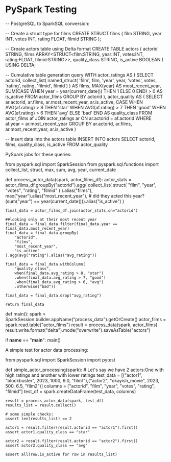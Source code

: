 # PySpark Testing

-- PostgreSQL to SparkSQL conversion:

-- Create a struct type for films
CREATE STRUCT films (
    film STRING,
    year INT,
    votes INT, 
    rating FLOAT,
    filmid STRING
);

-- Create actors table using Delta format
CREATE TABLE actors (
    actorid STRING,
    films ARRAY<STRUCT<film:STRING, year:INT, votes:INT, rating:FLOAT, filmid:STRING>>,
    quality_class STRING,
    is_active BOOLEAN
) USING DELTA;

-- Cumulative table generation query
WITH actor_ratings AS (
    SELECT 
        actorid,
        collect_list(
            named_struct(
                'film', film,
                'year', year,
                'votes', votes,
                'rating', rating,
                'filmid', filmid
            )
        ) AS films,
        MAX(year) AS most_recent_year,
        SUM(CASE WHEN year = year(current_date()) THEN 1 ELSE 0 END) > 0 AS is_active
    FROM actor_films 
    GROUP BY actorid
),
actor_quality AS (
    SELECT
        ar.actorid,
        ar.films,
        ar.most_recent_year,
        ar.is_active,
        CASE
            WHEN AVG(af.rating) > 8 THEN 'star'
            WHEN AVG(af.rating) > 7 THEN 'good'
            WHEN AVG(af.rating) > 6 THEN 'avg'
            ELSE 'bad'
        END AS quality_class
    FROM actor_films af
    JOIN actor_ratings ar ON ar.actorid = af.actorid
    WHERE af.year = ar.most_recent_year
    GROUP BY ar.actorid, ar.films, ar.most_recent_year, ar.is_active
)

-- Insert data into the actors table
INSERT INTO actors
SELECT
    actorid,
    films,
    quality_class,
    is_active
FROM actor_quality


PySpark jobs for these queries:

from pyspark.sql import SparkSession
from pyspark.sql.functions import collect_list, struct, max, sum, avg, year, current_date

def process_actor_data(spark, actor_films_df):
    actor_stats = actor_films_df.groupBy("actorid").agg(
        collect_list(
            struct(
                "film",
                "year", 
                "votes",
                "rating", 
                "filmid"
            )
        ).alias("films"),
        max("year").alias("most_recent_year"),
        # did they acted this year?
        (sum("year") == year(current_date())).alias("is_active") 
    )

    final_data = actor_films_df.join(actor_stats,on="actorid")

    ##looking only at their most recent year
    final_data = final_data.filter(final_data.year == final_data.most_recent_year)
    final_data = final_data.groupBy(
        "actorid",
        "films", 
        "most_recent_year",
        "is_active"
    ).agg(avg("rating").alias("avg_rating"))

    final_data = final_data.withColumn(
        "quality_class",
        when(final_data.avg_rating > 8, "star")
        .when(final_data.avg_rating > 7, "good") 
        .when(final_data.avg_rating > 6, "avg")
        .otherwise("bad"))

    final_data = final_data.drop("avg_rating")

    return final_data

def main():
    spark = SparkSession.builder.appName("process_data").getOrCreate()
    actor_films = spark.read.table("actor_films")
    result = process_data(spark, actor_films)
    result.write.format("delta").mode("overwrite").saveAsTable("actors")

if __name__ == "__main__":
    main()


A simple test for actor data processing:

from pyspark.sql import SparkSession
import pytest

def simple_actor_processing(spark):
    # Let's say we have 2 actors:One with high ratings and another with lower ratings
    test_data = [("actor1", "blockbuster", 2023, 1000, 9.0, "film1"),("actor2", "okayish_movie", 2023, 500, 6.5, "film2")]
    columns = ["actorid", "film", "year", "votes", "rating", "filmid"]
    test_df = spark.createDataFrame(test_data, columns)

    result = process_actor_data(spark, test_df)
    results_list = result.collect()
    
    # some simple checks:
    assert len(results_list) == 2

    actor1 = result.filter(result.actorid == "actor1").first()
    assert actor1.quality_class == "star"

    actor2 = result.filter(result.actorid == "actor2").first()
    assert actor2.quality_class == "avg"

    assert all(row.is_active for row in results_list)
